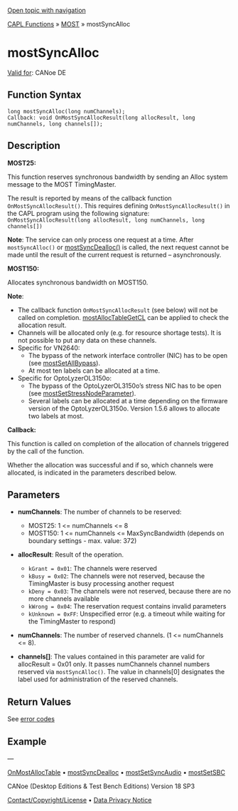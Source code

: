 [Open topic with navigation](../../../../../CANoeDEFamily.htm#Topics/CAPLFunctions/MOST/Functions/CAPLfunctionMOSTSyncAlloc.md)

[CAPL Functions](../../CAPLfunctions.md) » [MOST](../CAPLfunctionsMOSTOverview.md) » mostSyncAlloc

# mostSyncAlloc

[Valid for](../../../Shared/FeatureAvailability.md): CANoe DE

## Function Syntax

```plaintext
long mostSyncAlloc(long numChannels);
Callback: void OnMostSyncAllocResult(long allocResult, long numChannels, long channels[]);
```

## Description

**MOST25:**

This function reserves synchronous bandwidth by sending an Alloc system message to the MOST TimingMaster.

The result is reported by means of the callback function `OnMostSyncAllocResult()`. This requires defining `OnMostSyncAllocResult()` in the CAPL program using the following signature: `OnMostSyncAllocResult(long allocResult, long numChannels, long channels[])`

**Note**: The service can only process one request at a time. After `mostSyncAlloc()` or [mostSyncDealloc()](CAPLfunctionMOSTSyncDealloc.md) is called, the next request cannot be made until the result of the current request is returned – asynchronously.

**MOST150:**

Allocates synchronous bandwidth on MOST150.

**Note**:

- The callback function `OnMostSyncAllocResult` (see below) will not be called on completion. [mostAllocTableGetCL](CAPLfunctionMOSTAllocTableGetCL.md) can be applied to check the allocation result.
- Channels will be allocated only (e.g. for resource shortage tests). It is not possible to put any data on these channels.
- Specific for VN2640:
  - The bypass of the network interface controller (NIC) has to be open (see [mostSetAllBypass](CAPLfunctionMOSTSetAllBypass.md)).
  - At most ten labels can be allocated at a time.
- Specific for OptoLyzerOL3150o:
  - The bypass of the OptoLyzerOL3150o’s stress NIC has to be open (see [mostSetStressNodeParameter](CAPLfunctionMOSTSetGetStressNodeParameter.md)).
  - Several labels can be allocated at a time depending on the firmware version of the OptoLyzerOL3150o. Version 1.5.6 allows to allocate two labels at most.

**Callback:**

This function is called on completion of the allocation of channels triggered by the call of the function.

Whether the allocation was successful and if so, which channels were allocated, is indicated in the parameters described below.

## Parameters

- **numChannels**: The number of channels to be reserved:
  - MOST25: 1 \<\= numChannels \<\= 8
  - MOST150: 1 \<\= numChannels \<\= MaxSyncBandwidth (depends on boundary settings - max. value: 372)

- **allocResult**: Result of the operation.
  - `kGrant = 0x01`: The channels were reserved
  - `kBusy = 0x02`: The channels were not reserved, because the TimingMaster is busy processing another request
  - `kDeny = 0x03`: The channels were not reserved, because there are no more channels available
  - `kWrong = 0x04`: The reservation request contains invalid parameters
  - `kUnknown = 0xFF`: Unspecified error (e.g. a timeout while waiting for the TimingMaster to respond)

- **numChannels**: The number of reserved channels. (1 \<\= numChannels \<\= 8).

- **channels[]**: The values contained in this parameter are valid for allocResult \= 0x01 only. It passes numChannels channel numbers reserved via `mostSyncAlloc()`. The value in channels[0] designates the label used for administration of the reserved channels.

## Return Values

See [error codes](../CAPLfunctionsMOSTErrorCodes.md)

## Example

—

[OnMostAllocTable](../EventProcedures/CAPLfunctionOnMOSTAllocTable.md) • [mostSyncDealloc](CAPLfunctionMOSTSyncDealloc.md) • [mostSetSyncAudio](CAPLfunctionMOSTSetSyncAudio.md) • [mostSetSBC](CAPLfunctionMOSTSetSBC.md)

CANoe (Desktop Editions & Test Bench Editions) Version 18 SP3

[Contact/Copyright/License](../../../Shared/ContactCopyrightLicense.md) • [Data Privacy Notice](https://www.vector.com/int/en/company/get-info/privacy-policy/)
